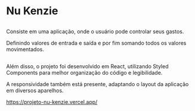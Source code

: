 <h1> Nu Kenzie </h1>

##

<p>Consiste em uma aplicação, onde o usuário pode controlar seus gastos.</p>
<p>Definindo valores de entrada e saída e por fim somando todos os valores movimentados.</p>

##

<p>Além disso, o projeto foi desenvolvido em React, utilizando Styled Components para melhor organização do código e legibilidade.</p>
<p>A responsividade também está presente, adaptando o layout da aplicação em diversos aparelhos.</p>

https://projeto-nu-kenzie.vercel.app/
